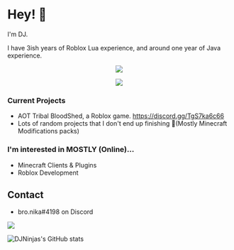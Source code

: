 # Hey! 👋
I'm DJ.

I have 3ish years of Roblox Lua experience, and around one year of Java experience.

<p align = "center"><img src = "https://github-widgetbox.vercel.app/api/profile?username=DJNinja894&data=followers,repositories,stars,commits"></p>
<p align = "center"><img src = "https://github-widgetbox.vercel.app/api/skills?names=java,lua&includeNames=true"></p>

### Current Projects
- AOT Tribal BloodShed, a Roblox game. https://discord.gg/TgS7ka6c66
- Lots of random projects that I don't end up finishing 😤(Mostly Minecraft Modifications packs)

### I'm interested in MOSTLY (Online)...
- Minecraft Clients & Plugins
- Roblox Development

## Contact
- bro.nika#4198 on Discord

![](https://komarev.com/ghpvc/?username=DJNinja894&style=for-the-badge)


![DJNinjas's GitHub stats](https://github-readme-stats.vercel.app/api?username=DJNinja894&show_icons=true&theme=dark)
